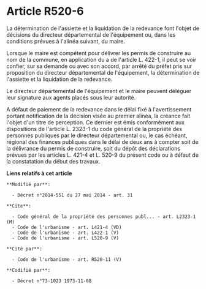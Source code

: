 # Article R520-6

La détermination de l'assiette et la liquidation de la redevance font l'objet de décisions du directeur départemental de
l'équipement ou, dans les conditions prévues à l'alinéa suivant, du maire. 

Lorsque le maire est compétent pour délivrer les permis de construire au nom de la commune, en application du a de l'article
L. 422-1, il peut se voir confier, sur sa demande ou avec son accord, par arrêté du préfet pris sur proposition du directeur
départemental de l'équipement, la détermination de l'assiette et la liquidation de la redevance. 

Le directeur départemental de l'équipement et le maire peuvent déléguer leur signature aux agents placés sous leur autorité. 

A défaut de paiement de la redevance dans le délai fixé à l'avertissement portant notification de la décision visée au
premier alinéa, la créance fait l'objet d'un titre de perception. Ce dernier est émis conformément aux dispositions de
l'article L. 2323-1 du code général de la propriété des personnes publiques par le directeur départemental ou, le cas
échéant, régional des finances publiques dans le délai de deux ans à compter soit de la délivrance du permis de construire,
soit du dépôt des déclarations prévues par les articles L. 421-4 et L. 520-9 du présent code ou à défaut de la constatation
du début des travaux.

**Liens relatifs à cet article**

	**Modifié par**:

	  - Décret n°2014-551 du 27 mai 2014 - art. 31

	**Cite**:

	  - Code général de la propriété des personnes publ... - art. L2323-1 (M)
	  - Code de l'urbanisme - art. L421-4 (VD)
	  - Code de l'urbanisme - art. L422-1 (V)
	  - Code de l'urbanisme - art. L520-9 (V)

	**Cité par**:

	  - Code de l'urbanisme - art. R520-11 (V)

	**Codifié par**:

	  - Décret n°73-1023 1973-11-08
